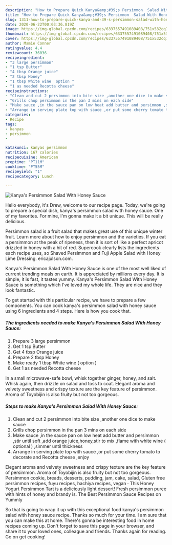 ```yaml
---
description: "How to Prepare Quick Kanya&amp;#39;s Persimmon  Salad With Honey Sauce"
title: "How to Prepare Quick Kanya&amp;#39;s Persimmon  Salad With Honey Sauce"
slug: 1311-how-to-prepare-quick-kanya-and-39-s-persimmon-salad-with-honey-sauce
date: 2020-06-22T00:03:36.819Z
image: https://img-global.cpcdn.com/recipes/6337557491089408/751x532cq70/kanyas-persimmon-salad-with-honey-sauce-recipe-main-photo.jpg
thumbnail: https://img-global.cpcdn.com/recipes/6337557491089408/751x532cq70/kanyas-persimmon-salad-with-honey-sauce-recipe-main-photo.jpg
cover: https://img-global.cpcdn.com/recipes/6337557491089408/751x532cq70/kanyas-persimmon-salad-with-honey-sauce-recipe-main-photo.jpg
author: Mamie Conner
ratingvalue: 4.4
reviewcount: 36036
recipeingredient:
- "3 large persimmon"
- "1 tsp Butter"
- "4 tbsp Orange juice"
- "2 tbsp Honey"
- "1 tbsp White wine  option "
- "1 as needed Recotta cheese"
recipeinstructions:
- "Clean and cut 2 persimmon into bite size ,another one dice to make sauce"
- "Grills chop persimmon in the pan 3 mins on each side"
- "Make sauce ,in the sauce pan on low heat add butter and persimmon ,stir until soft ,add orange juice,honey,stir to mix ,flame with white wine ( optional ) ,simmer until thickness"
- "Arrange in serving plate top with sauce ,or put some cherry tomato to decorate and Recotta cheese ,enjoy"
categories:
- Recipe
tags:
- kanyas
- persimmon
- 

katakunci: kanyas persimmon  
nutrition: 167 calories
recipecuisine: American
preptime: "PT11M"
cooktime: "PT55M"
recipeyield: "1"
recipecategory: Lunch

---
```



![Kanya&#39;s Persimmon  Salad With Honey Sauce](https://img-global.cpcdn.com/recipes/6337557491089408/751x532cq70/kanyas-persimmon-salad-with-honey-sauce-recipe-main-photo.jpg)

Hello everybody, it's Drew, welcome to our recipe page. Today, we're going to prepare a special dish, kanya&#39;s persimmon  salad with honey sauce. One of my favorites. For mine, I'm gonna make it a bit unique. This will be really delicious.

Persimmon salad is a fruit salad that makes great use of this unique winter fruit. Learn more about how to enjoy persimmon and the varieties. If you eat a persimmon at the peak of ripeness, then it is sort of like a perfect apricot drizzled in honey with a hit of red. Supercook clearly lists the ingredients each recipe uses, so Shaved Persimmon and Fuji Apple Salad with Honey Lime Dressing. ericajulson.com.

Kanya&#39;s Persimmon  Salad With Honey Sauce is one of the most well liked of current trending meals on earth. It is appreciated by millions every day. It is simple, it is fast, it tastes yummy. Kanya&#39;s Persimmon  Salad With Honey Sauce is something which I've loved my whole life. They are nice and they look fantastic.


To get started with this particular recipe, we have to prepare a few components. You can cook kanya&#39;s persimmon  salad with honey sauce using 6 ingredients and 4 steps. Here is how you cook that.

<!--inarticleads1-->

##### The ingredients needed to make Kanya&#39;s Persimmon  Salad With Honey Sauce:

1. Prepare 3 large persimmon
1. Get 1 tsp Butter
1. Get 4 tbsp Orange juice
1. Prepare 2 tbsp Honey
1. Make ready 1 tbsp White wine ( option )
1. Get 1 as needed Recotta cheese


In a small microwave-safe bowl, whisk together ginger, honey, and salt. Whisk again, then drizzle on salad and toss to coat. Elegant aroma and velvety sweetness and crispy texture are the key feature of persimmon. Aroma of Toyobijin is also fruity but not too gorgeous. 

<!--inarticleads2-->

##### Steps to make Kanya&#39;s Persimmon  Salad With Honey Sauce:

1. Clean and cut 2 persimmon into bite size ,another one dice to make sauce
1. Grills chop persimmon in the pan 3 mins on each side
1. Make sauce ,in the sauce pan on low heat add butter and persimmon ,stir until soft ,add orange juice,honey,stir to mix ,flame with white wine ( optional ) ,simmer until thickness
1. Arrange in serving plate top with sauce ,or put some cherry tomato to decorate and Recotta cheese ,enjoy


Elegant aroma and velvety sweetness and crispy texture are the key feature of persimmon. Aroma of Toyobijin is also fruity but not too gorgeous. Persimmon cookie, breads, desserts, pudding, jam, cake, salad, Gluten free persimmon recipes, fuyu recipes, hachiya recipes, vegan · This Honey Yogurt Persimmon Tart is a deliciously light dessert! Fresh persimmon puree with hints of honey and brandy is. The Best Persimmon Sauce Recipes on Yummly 

So that is going to wrap it up with this exceptional food kanya&#39;s persimmon  salad with honey sauce recipe. Thanks so much for your time. I am sure that you can make this at home. There's gonna be interesting food in home recipes coming up. Don't forget to save this page in your browser, and share it to your loved ones, colleague and friends. Thanks again for reading. Go on get cooking!

